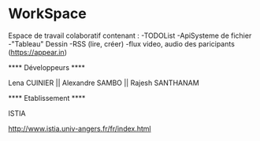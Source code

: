 # WorkSpace
Espace de travail colaboratif contenant :
-TODOList
-ApiSysteme de fichier
-"Tableau" Dessin
-RSS (lire, créer)
-flux video, audio des paricipants (https://appear.in)

**** Développeurs ****

Lena CUINIER || Alexandre SAMBO || Rajesh SANTHANAM


**** Etablissement ****

ISTIA

http://www.istia.univ-angers.fr/fr/index.html
